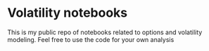 # Volatility notebooks

This is my public repo of notebooks related to options and volatility modeling. Feel free to use the code for your own analysis
